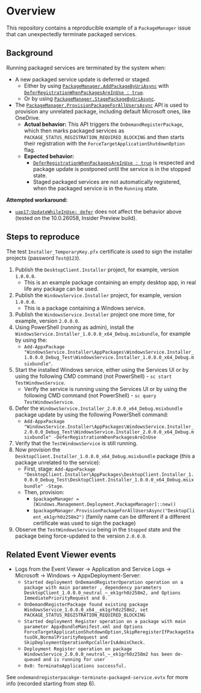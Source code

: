 # Overview

This repository contains a reproducible example of a `PackageManager` issue that can unexpectedly terminate packaged services.

## Background
Running packaged services are terminated by the system when:
* A new packaged service update is deferred or staged.
  * Either by using [`PackageManager.AddPackageByUriAsync`](https://learn.microsoft.com/en-us/uwp/api/windows.management.deployment.packagemanager.addpackagebyuriasync?view=winrt-22621) with [`DeferRegistrationWhenPackagesAreInUse : true`](https://learn.microsoft.com/en-us/uwp/api/windows.management.deployment.addpackageoptions.deferregistrationwhenpackagesareinuse?view=winrt-22621#windows-management-deployment-addpackageoptions-deferregistrationwhenpackagesareinuse).
  * Or by using [`PackageManager.StagePackageByUriAsync`](https://learn.microsoft.com/en-us/uwp/api/windows.management.deployment.packagemanager.stagepackagebyuriasync?view=winrt-22621).
* The [`PackageManager.ProvisionPackageForAllUsersAsync`](https://learn.microsoft.com/en-us/uwp/api/windows.management.deployment.packagemanager.provisionpackageforallusersasync?view=winrt-22621) API is used to provision any unrelated package, including default Microsoft ones, like OneDrive.
  * **Actual behavior:** This API triggers the `OnDemandRegisterPackage`, which then marks packaged services as `PACKAGE_STATUS_REGISTRATION_REQUIRED_BLOCKING` and then starts their registration with the `ForceTargetApplicationShutdownOption` flag.
  * **Expected behavior:**
    * [`DeferRegistrationWhenPackagesAreInUse : true`](https://learn.microsoft.com/en-us/uwp/api/windows.management.deployment.addpackageoptions.deferregistrationwhenpackagesareinuse?view=winrt-22621#windows-management-deployment-addpackageoptions-deferregistrationwhenpackagesareinuse) is respected and package update is postponed until the service is in the stopped state.
    * Staged packaged services are not automatically registered, when the packaged service is in the `Running` state.

**Attempted workaround:**
* [`uap17:UpdateWhileInUse: defer`](https://learn.microsoft.com/en-us/uwp/schemas/appxpackage/uapmanifestschema/element-uap17-updatewhileinuse) does not affect the behavior above (tested on the 10.0.26058, Insider Preview build).

## Steps to reproduce
The test `Installer_TemporaryKey.pfx` certificate is used to sign the installer projects (password `Test@123`).

1. Publish the `DesktopClient.Installer` project, for example, version `1.0.0.0`.
    * This is an example package containing an empty desktop app, in real life any package can be used.
2. Publish the `WindowsService.Installer` project, for example, version `1.0.0.0`.
    * This is a package containing a Windows service.
3. Publish the `WindowsService.Installer` project one more time, for example, version `2.0.0.0`.
4. Using PowerShell (running as admin), install the `WindowsService.Installer_1.0.0.0_x64_Debug.msixbundle`, for example by using the:
    * `Add-AppxPackage "WindowsService.Installer\AppPackages\WindowsService.Installer_1.0.0.0_Debug_Test\WindowsService.Installer_1.0.0.0_x64_Debug.msixbundle"`.
5. Start the installed Windows service, either using the Services UI or by using the following CMD command (not PowerShell) - `sc start TestWindowsService`.
    * Verify the service is running using the Services UI or by using the following CMD command (not PowerShell) - `sc query TestWindowsService`.
6. Defer the `WindowsService.Installer_2.0.0.0_x64_Debug.msixbundle` package update by using the following PowerShell command:
    * `Add-AppxPackage "WindowsService.Installer\AppPackages\WindowsService.Installer_2.0.0.0_Debug_Test\WindowsService.Installer_2.0.0.0_x64_Debug.msixbundle" -DeferRegistrationWhenPackagesAreInUse`
7. Verify that the `TestWindowsService` is still running.
8. Now provision the `DesktopClient.Installer_1.0.0.0_x64_Debug.msixbundle` package (this a package unrelated to the service):
    * First, stage: `Add-AppxPackage "DesktopClient.Installer\AppPackages\DesktopClient.Installer_1.0.0.0_Debug_Test\DesktopClient.Installer_1.0.0.0_x64_Debug.msixbundle" -Stage`.
    * Then, provision:
      * `$packageManager = [Windows.Management.Deployment.PackageManager]::new()` 
      * `$packageManager.ProvisionPackageForAllUsersAsync("DesktopClient_ek1grh0z258m2")` (family name can be different if a different certificate was used to sign the package)
9. Observe the `TestWindowsService` being in the `Stopped` state and the package being force-updated to the version `2.0.0.0`.


## Related Event Viewer events
* Logs from the Event Viewer -> Application and Service Logs -> Microsoft -> Windows -> AppxDeployment-Server:
  * `Started deployment OnDemandRegisterOperation operation on a package with main parameter , dependency parameters DesktopClient_1.0.0.0_neutral_~_ek1grh0z258m2, and Options ImmediatePriorityRequest and 0.`
  * `OnDemandRegisterPackage found existing package WindowsService_1.0.0.0_x64__ek1grh0z258m2, set PACKAGE_STATUS_REGISTRATION_REQUIRED_BLOCKING`
  * `Started deployment Register operation on a package with main parameter AppxBundleManifest.xml and Options ForceTargetApplicationShutdownOption,SkipReregisterIfPackageStatusOk,NormalPriorityRequest and SkipDeploymentOperationRpcCallerIsAdminCheck.`
  * `Deployment Register operation on package WindowsService_2.0.0.0_neutral_~_ek1grh0z258m2 has been de-queued and is running for user`
  * `0x0: TerminateApplications successful.`

See `ondemandregisterpacakge-terminate-packaged-service.evtx` for more info (recorded starting from step 6).
